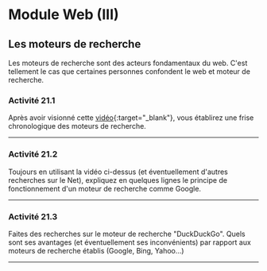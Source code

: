 # Module Web (III)
## Les moteurs de recherche

Les moteurs de recherche sont des acteurs fondamentaux du web. C'est tellement le cas que certaines personnes confondent le web et moteur de recherche.

### Activité 21.1

Après avoir visionné cette [vidéo](https://www.youtube.com/watch?v=0A5fQER40Wg){:target="_blank"}, vous établirez une frise chronologique des moteurs de recherche.
***

### Activité 21.2

Toujours en utilisant la vidéo ci-dessus (et éventuellement d'autres recherches sur le Net), expliquez en quelques lignes le principe de fonctionnement d'un moteur de recherche comme Google.
***

### Activité 21.3

Faites des recherches sur le moteur de recherche "DuckDuckGo". Quels sont ses avantages (et éventuellement ses inconvénients) par rapport aux moteurs de recherche établis (Google, Bing, Yahoo...)
***



